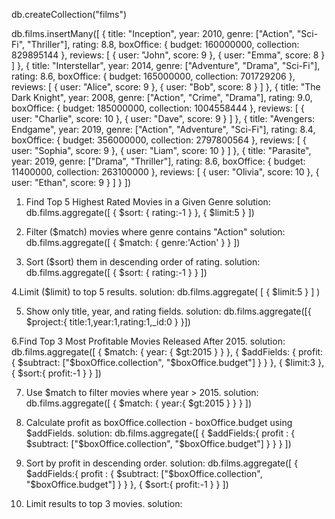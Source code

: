 db.createCollection("films")

db.films.insertMany([
  {
    title: "Inception",
    year: 2010,
    genre: ["Action", "Sci-Fi", "Thriller"],
    rating: 8.8,
    boxOffice: { budget: 160000000, collection: 829895144 },
    reviews: [
      { user: "John", score: 9 },
      { user: "Emma", score: 8 }
    ]
  },
  {
    title: "Interstellar",
    year: 2014,
    genre: ["Adventure", "Drama", "Sci-Fi"],
    rating: 8.6,
    boxOffice: { budget: 165000000, collection: 701729206 },
    reviews: [
      { user: "Alice", score: 9 },
      { user: "Bob", score: 8 }
    ]
  },
  {
    title: "The Dark Knight",
    year: 2008,
    genre: ["Action", "Crime", "Drama"],
    rating: 9.0,
    boxOffice: { budget: 185000000, collection: 1004558444 },
    reviews: [
      { user: "Charlie", score: 10 },
      { user: "Dave", score: 9 }
    ]
  },
  {
    title: "Avengers: Endgame",
    year: 2019,
    genre: ["Action", "Adventure", "Sci-Fi"],
    rating: 8.4,
    boxOffice: { budget: 356000000, collection: 2797800564 },
    reviews: [
      { user: "Sophia", score: 9 },
      { user: "Liam", score: 10 }
    ]
  },
  {
    title: "Parasite",
    year: 2019,
    genre: ["Drama", "Thriller"],
    rating: 8.6,
    boxOffice: { budget: 11400000, collection: 263100000 },
    reviews: [
      { user: "Olivia", score: 10 },
      { user: "Ethan", score: 9 }
    ]
  }
])

1. Find Top 5 Highest Rated Movies in a Given Genre
solution:
db.films.aggregate([
    {
        $sort:
        {
            rating:-1
        }
    },
    {
        $limit:5
    }
])

2. Filter ($match) movies where genre contains "Action"
solution: 
db.films.aggregate([
    {
        $match:
        {
          genre:'Action'
        }
    }
])

3. Sort ($sort) them in descending order of rating.
solution:
db.films.aggregate([
    {
        $sort:
        {
          rating:-1
        }
    }
])

4.Limit ($limit) to top 5 results.
solution:
db.films.aggregate(
    [
        {
            $limit:5
        }
    ]
)

5. Show only title, year, and rating fields.
solution:
db.films.aggregate([{
    $project:{
        title:1,year:1,rating:1,_id:0
    }
}])

6.Find Top 3 Most Profitable Movies Released After 2015.
solution:
db.films.aggregate([
    {
        $match:
        {
          year:
          {
            $gt:2015
          }
        }
    },
    {
        $addFields: 
        {
                profit: { $subtract: ["$boxOffice.collection", "$boxOffice.budget"] }
        }
    },
    {
        $limit:3
    },
    {
        $sort:{
            profit:-1
        }
    }
])

7. Use $match to filter movies where year > 2015.
solution: 
db.films.aggregate([
    {
        $match:
        {
           year:{
            $gt:2015
           }
        }
    }
])

8. Calculate profit as boxOffice.collection - boxOffice.budget using $addFields.
solution:
db.films.aggregate([
    {
        $addFields:{
            profit : { $subtract: ["$boxOffice.collection", "$boxOffice.budget"] }
        }
    }
])

9. Sort by profit in descending order.
solution:
db.films.aggregate([
    {
        $addFields:{
            profit : { $subtract: ["$boxOffice.collection", "$boxOffice.budget"] }
        }
    },
    {
        $sort:{
            profit:-1
        }
    }
])

10. Limit results to top 3 movies.
solution:
